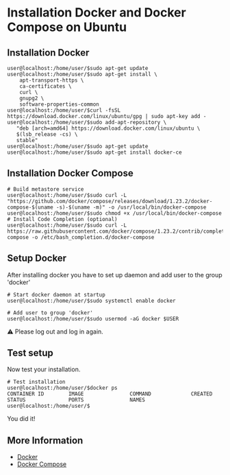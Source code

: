# Installation Docker and Docker Compose on Ubuntu

## Installation Docker
```bash=bash
user@localhost:/home/user/$sudo apt-get update
user@localhost:/home/user/$sudo apt-get install \
    apt-transport-https \
    ca-certificates \
    curl \
    gnupg2 \
    software-properties-common
user@localhost:/home/user/$curl -fsSL https://download.docker.com/linux/ubuntu/gpg | sudo apt-key add -
user@localhost:/home/user/$sudo add-apt-repository \
   "deb [arch=amd64] https://download.docker.com/linux/ubuntu \
   $(lsb_release -cs) \
   stable"
user@localhost:/home/user/$sudo apt-get update
user@localhost:/home/user/$sudo apt-get install docker-ce
```
## Installation Docker Compose
```bash=bash
# Build metastore service
user@localhost:/home/user/$sudo curl -L "https://github.com/docker/compose/releases/download/1.23.2/docker-compose-$(uname -s)-$(uname -m)" -o /usr/local/bin/docker-compose
user@localhost:/home/user/$sudo chmod +x /usr/local/bin/docker-compose
# Install Code Completion (optional)
user@localhost:/home/user/$sudo curl -L https://raw.githubusercontent.com/docker/compose/1.23.2/contrib/completion/bash/docker-compose -o /etc/bash_completion.d/docker-compose
```
## Setup Docker
After installing docker you have to set up daemon and add user to  the group 'docker'
```bash=bash
# Start docker daemon at startup
user@localhost:/home/user/$sudo systemctl enable docker
```
```bash=bash
# Add user to group 'docker'
user@localhost:/home/user/$sudo usermod -aG docker $USER
```
:warning: Please log out and log in again. 
## Test setup
Now test your installation.
```bash=bash
# Test installation
user@localhost:/home/user/$docker ps
CONTAINER ID        IMAGE               COMMAND             CREATED             STATUS              PORTS               NAMES
user@localhost:/home/user/$
```
You did it!

## More Information

* [Docker](https://docs.docker.com/install/linux/docker-ce/ubuntu/#install-using-the-repository)
* [Docker Compose](https://docs.docker.com/compose/install/)
